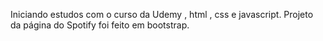 Iniciando estudos com o curso da Udemy , html , css e javascript.
Projeto da página do Spotify  foi feito em bootstrap.
